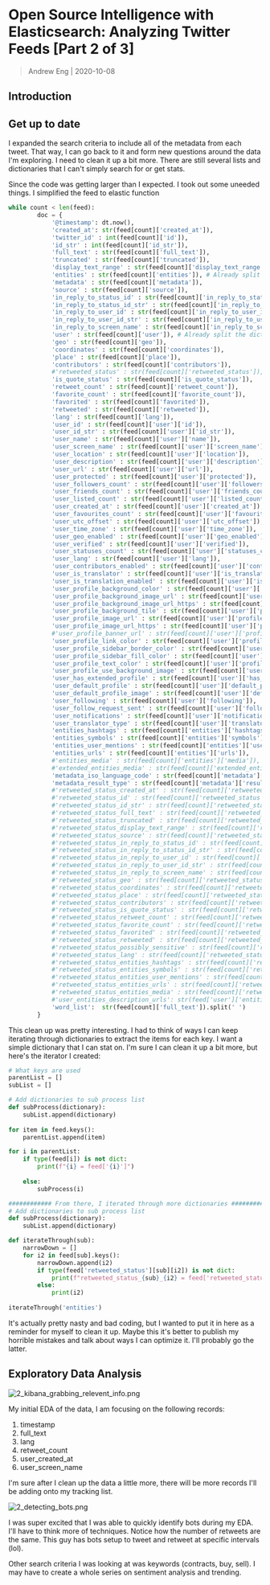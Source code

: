 # Open Source Intelligence with Elasticsearch: Analyzing Twitter Feeds [Part 2 of 3]
> Andrew Eng | 2020-10-08

## Introduction

## Get up to date
I expanded the search criteria to include all of the metadata from each tweet.  That way, I can go back to it and form new questions around the data I'm exploring.  I need to clean it up a bit more.  There are still several lists and dictionaries that I can't simply search for or get stats.

Since the code was getting larger than I expected.  I took out some uneeded things.  I simplified the feed to elastic function

```python
while count < len(feed):
        doc = {
            '@timestamp': dt.now(),
            'created_at': str(feed[count]['created_at']),
            'twitter_id' : int(feed[count]['id']),
            'id_str' : int(feed[count]['id_str']),
            'full_text' : str(feed[count]['full_text']),
            'truncated' : str(feed[count]['truncated']),
            'display_text_range' : str(feed[count]['display_text_range']),
            'entities' : str(feed[count]['entities']), # Already split the dictionary, no longer needed 
            'metadata' : str(feed[count]['metadata']),
            'source' : str(feed[count]['source']),
            'in_reply_to_status_id' : str(feed[count]['in_reply_to_status_id']),
            'in_reply_to_status_id_str' : str(feed[count]['in_reply_to_status_id_str']),
            'in_reply_to_user_id' : str(feed[count]['in_reply_to_user_id']),
            'in_reply_to_user_id_str' : str(feed[count]['in_reply_to_user_id_str']),
            'in_reply_to_screen_name' : str(feed[count]['in_reply_to_screen_name']),
            'user' : str(feed[count]['user']), # Already split the dictionary, no longer needed
            'geo' : str(feed[count]['geo']),
            'coordinates' : str(feed[count]['coordinates']),
            'place' : str(feed[count]['place']),
            'contributors' : str(feed[count]['contributors']),
            #'retweeted_status' : str(feed[count]['retweeted_status']),
            'is_quote_status' : str(feed[count]['is_quote_status']),
            'retweet_count' : str(feed[count]['retweet_count']),
            'favorite_count' : str(feed[count]['favorite_count']),
            'favorited' : str(feed[count]['favorited']),
            'retweeted' : str(feed[count]['retweeted']),
            'lang' : str(feed[count]['lang']),
            'user_id' : str(feed[count]['user']['id']),
            'user_id_str' : str(feed[count]['user']['id_str']),
            'user_name' : str(feed[count]['user']['name']),
            'user_screen_name' : str(feed[count]['user']['screen_name']),
            'user_location' : str(feed[count]['user']['location']),
            'user_description' : str(feed[count]['user']['description']),
            'user_url' : str(feed[count]['user']['url']),
            'user_protected' : str(feed[count]['user']['protected']),
            'user_followers_count' : str(feed[count]['user']['followers_count']),
            'user_friends_count' : str(feed[count]['user']['friends_count']),
            'user_listed_count' : str(feed[count]['user']['listed_count']),
            'user_created_at' : str(feed[count]['user']['created_at']),
            'user_favourites_count' : str(feed[count]['user']['favourites_count']),
            'user_utc_offset' : str(feed[count]['user']['utc_offset']),
            'user_time_zone' : str(feed[count]['user']['time_zone']),
            'user_geo_enabled' : str(feed[count]['user']['geo_enabled']),
            'user_verified' : str(feed[count]['user']['verified']),
            'user_statuses_count' : str(feed[count]['user']['statuses_count']),
            'user_lang' : str(feed[count]['user']['lang']),
            'user_contributors_enabled' : str(feed[count]['user']['contributors_enabled']),
            'user_is_translator' : str(feed[count]['user']['is_translator']),
            'user_is_translation_enabled' : str(feed[count]['user']['is_translation_enabled']),
            'user_profile_background_color' : str(feed[count]['user']['profile_background_color']),
            'user_profile_background_image_url' : str(feed[count]['user']['profile_background_image_url']),
            'user_profile_background_image_url_https' : str(feed[count]['user']['profile_background_image_url_https']),
            'user_profile_background_tile' : str(feed[count]['user']['profile_background_tile']),
            'user_profile_image_url' : str(feed[count]['user']['profile_image_url']),
            'user_profile_image_url_https' : str(feed[count]['user']['profile_image_url_https']),
            #'user_profile_banner_url' : str(feed[count]['user']['profile_banner_url']),
            'user_profile_link_color' : str(feed[count]['user']['profile_link_color']),
            'user_profile_sidebar_border_color' : str(feed[count]['user']['profile_sidebar_border_color']),
            'user_profile_sidebar_fill_color' : str(feed[count]['user']['profile_sidebar_fill_color']),
            'user_profile_text_color' : str(feed[count]['user']['profile_text_color']),
            'user_profile_use_background_image' : str(feed[count]['user']['profile_use_background_image']),
            'user_has_extended_profile' : str(feed[count]['user']['has_extended_profile']),
            'user_default_profile' : str(feed[count]['user']['default_profile']),
            'user_default_profile_image' : str(feed[count]['user']['default_profile_image']),
            'user_following' : str(feed[count]['user']['following']),
            'user_follow_request_sent' : str(feed[count]['user']['follow_request_sent']),
            'user_notifications' : str(feed[count]['user']['notifications']),
            'user_translator_type' : str(feed[count]['user']['translator_type']),
            'entities_hashtags' : str(feed[count]['entities']['hashtags']),
            'entities_symbols' : str(feed[count]['entities']['symbols']),
            'entities_user_mentions' : str(feed[count]['entities']['user_mentions']),
            'entities_urls' : str(feed[count]['entities']['urls']),
            #'entities_media' : str(feed[count]['entities']['media']),
            #'extended_entities_media' : str(feed[count]['extended_entities']['media']),
            'metadata_iso_language_code' : str(feed[count]['metadata']['iso_language_code']),
            'metadata_result_type' : str(feed[count]['metadata']['result_type']),
            #'retweeted_status_created_at' : str(feed[count]['retweeted_status']['created_at']),
            #'retweeted_status_id' : str(feed[count]['retweeted_status']['id']),
            #'retweeted_status_id_str' : str(feed[count]['retweeted_status']['id_str']),
            #'retweeted_status_full_text' : str(feed[count]['retweeted_status']['full_text']),
            #'retweeted_status_truncated' : str(feed[count]['retweeted_status']['truncated']),
            #'retweeted_status_display_text_range' : str(feed[count]['retweeted_status']['display_text_range']),
            #'retweeted_status_source' : str(feed[count]['retweeted_status']['source']),
            #'retweeted_status_in_reply_to_status_id' : str(feed[count]['retweeted_status']['in_reply_to_status_id']),
            #'retweeted_status_in_reply_to_status_id_str' : str(feed[count]['retweeted_status']['in_reply_to_status_id_str']),
            #'retweeted_status_in_reply_to_user_id' : str(feed[count]['retweeted_status']['in_reply_to_user_id']),
            #'retweeted_status_in_reply_to_user_id_str' : str(feed[count]['retweeted_status']['in_reply_to_user_id_str']),
            #'retweeted_status_in_reply_to_screen_name' : str(feed[count]['retweeted_status']['in_reply_to_screen_name']),
            #'retweeted_status_geo' : str(feed[count]['retweeted_status']['geo']),
            #'retweeted_status_coordinates' : str(feed[count]['retweeted_status']['coordinates']),
            #'retweeted_status_place' : str(feed[count]['retweeted_status']['place']),
            #'retweeted_status_contributors' : str(feed[count]['retweeted_status']['contributors']),
            #'retweeted_status_is_quote_status' : str(feed[count]['retweeted_status']['is_quote_status']),
            #'retweeted_status_retweet_count' : str(feed[count]['retweeted_status']['retweet_count']),
            #'retweeted_status_favorite_count' : str(feed[count]['retweeted_status']['favorite_count']),
            #'retweeted_status_favorited' : str(feed[count]['retweeted_status']['favorited']),
            #'retweeted_status_retweeted' : str(feed[count]['retweeted_status']['retweeted']),
            #'retweeted_status_possibly_sensitive' : str(feed[count]['retweeted_status']['possibly_sensitive']),
            #'retweeted_status_lang' : str(feed[count]['retweeted_status']['lang']),
            #'retweeted_status_entities_hashtags' : str(feed[count]['retweeted_status']['entities']['hashtags']),
            #'retweeted_status_entities_symbols' : str(feed[count]['retweeted_status']['entities']['symbols']),
            #'retweeted_status_entities_user_mentions' : str(feed[count]['retweeted_status']['entities']['user_mentions']),
            #'retweeted_status_entities_urls' : str(feed[count]['retweeted_status']['entities']['urls']),
            #'retweeted_status_entities_media' : str(feed[count]['retweeted_status']['entities']['media']),
            #'user_entities_description_urls': str(feed['user']['entities']['description']['urls'])
            'word_list':  str(feed[count]['full_text']).split(' ')
        }
```

This clean up was pretty interesting.  I had to think of ways I can keep iterating through dictionaries to extract the items for each key.  I want a simple dictionary that I can stat on.  I'm sure I can clean it up a bit more, but here's the iterator I created:

```python
# What keys are used
parentList = []
subList = []

# Add dictionaries to sub process list
def subProcess(dictionary):
    subList.append(dictionary)
    
for item in feed.keys():
    parentList.append(item)

for i in parentList:
    if type(feed[i]) is not dict:
        print(f"{i} = feed['{i}']")
        
    else:
        subProcess(i)

############ From there, I iterated through more dictionaries ############
# Add dictionaries to sub process list
def subProcess(dictionary):
    subList.append(dictionary)

def iterateThrough(sub):
    narrowDown = []
    for i2 in feed[sub].keys():
        narrowDown.append(i2)
        if type(feed['retweeted_status'][sub][i2]) is not dict:
            print(f"retweeted_status_{sub}_{i2} = feed['retweeted_status'['{sub}']['{i2}']")
        else:
            print(i2)      
        
iterateThrough('entities')
```

It's actually pretty nasty and bad coding, but I wanted to put it in here as a reminder for myself to clean it up.  Maybe this it's better to publish my horrible mistakes and talk about ways I can optimize it.  I'll probably go the latter.

## Exploratory Data Analysis
![2_kibana_grabbing_relevent_info.png](images/2_kibana_grabbing_relevent_info.png)

My initial EDA of the data, I am focusing on the following records:
1. timestamp
2. full_text
3. lang
4. retweet_count
5. user_created_at
6. user_screen_name

I'm sure after I clean up the data a little more, there will be more records I'll be adding onto my tracking list.

![2_detecting_bots.png](images/2_detecting_bots.png)

I was super excited that I was able to quickly identify bots during my EDA.  I'll have to think more of techniques.  Notice how the number of retweets are the same.  This guy has bots setup to tweet and retweet at specific intervals (lol).  

Other search criteria I was looking at was keywords (contracts, buy, sell).  I may have to create a whole series on sentiment analysis and trending.
